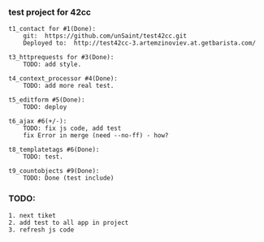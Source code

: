 ### test project for 42cc
    
    t1_contact for #1(Done):
        git:  https://github.com/unSaint/test42cc.git
        Deployed to:  http://test42cc-3.artemzinoviev.at.getbarista.com/

    t3_httprequests for #3(Done):
        TODO: add style.

    t4_context_processor #4(Done):
        TODO: add more real test.

    t5_editform #5(Done):
        TODO: deploy

    t6_ajax #6(+/-):
        TODO: fix js code, add test
        fix Error in merge (need --no-ff) - how?

    t8_templatetags #6(Done):
        TODO: test.
    
    t9_countobjects #9(Done):
        TODO: Done (test include)

### TODO:
    
    1. next tiket 
    2. add test to all app in project
    3. refresh js code
